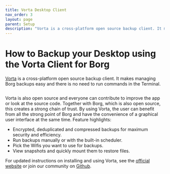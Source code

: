 ```yaml
---
title: Vorta Desktop Client
nav_order: 3
layout: page
parent: Setup
description: "Vorta is a cross-platform open source backup client. It makes managing Borg backups easy and there is no need to run commands in the Terminal."
---
```

# How to Backup your Desktop using the Vorta Client for Borg

[Vorta](https://vorta.borgbase.com) is a cross-platform open source backup client. It makes managing Borg backups easy and there is no need to run commands in the Terminal.

<img src="https://files.qmax.us/vorta-screencast-6.gif" alt="">

Vorta is also open source and everyone can contribute to improve the app or look at the source code. Together with Borg, which is also open source, this creates a strong chain of trust. By using Vorta, the user can benefit from all the strong point of Borg and have the convenience of a graphical user interface at the same time. Feature highlights:

- Encrypted, deduplicated and compressed backups for maximum security and efficiency.
- Run backups manually or with the built-in scheduler.
- Pick the Wifis you want to use for backups.
- View snapshots and quickly mount them to restore files.

For updated instructions on installing and using Vorta, see the [official website](https://vorta.borgbase.com) or join our community on [Github](https://github.com/borgbase/vorta).